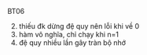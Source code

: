 BT06

2. thiếu đk dừng đệ quy nên lỗi khi về 0
3. hàm vô nghĩa, chỉ chạy khi n=1
4. đệ quy nhiều lần gây tràn bộ nhớ
